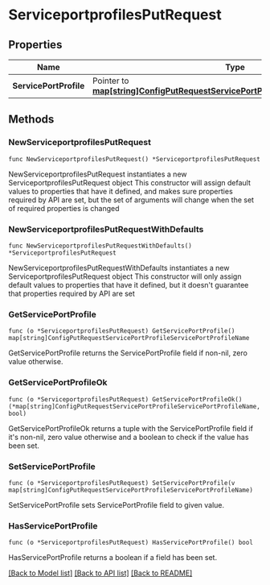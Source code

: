 # ServiceportprofilesPutRequest

## Properties

Name | Type | Description | Notes
------------ | ------------- | ------------- | -------------
**ServicePortProfile** | Pointer to [**map[string]ConfigPutRequestServicePortProfileServicePortProfileName**](ConfigPutRequestServicePortProfileServicePortProfileName.md) |  | [optional] 

## Methods

### NewServiceportprofilesPutRequest

`func NewServiceportprofilesPutRequest() *ServiceportprofilesPutRequest`

NewServiceportprofilesPutRequest instantiates a new ServiceportprofilesPutRequest object
This constructor will assign default values to properties that have it defined,
and makes sure properties required by API are set, but the set of arguments
will change when the set of required properties is changed

### NewServiceportprofilesPutRequestWithDefaults

`func NewServiceportprofilesPutRequestWithDefaults() *ServiceportprofilesPutRequest`

NewServiceportprofilesPutRequestWithDefaults instantiates a new ServiceportprofilesPutRequest object
This constructor will only assign default values to properties that have it defined,
but it doesn't guarantee that properties required by API are set

### GetServicePortProfile

`func (o *ServiceportprofilesPutRequest) GetServicePortProfile() map[string]ConfigPutRequestServicePortProfileServicePortProfileName`

GetServicePortProfile returns the ServicePortProfile field if non-nil, zero value otherwise.

### GetServicePortProfileOk

`func (o *ServiceportprofilesPutRequest) GetServicePortProfileOk() (*map[string]ConfigPutRequestServicePortProfileServicePortProfileName, bool)`

GetServicePortProfileOk returns a tuple with the ServicePortProfile field if it's non-nil, zero value otherwise
and a boolean to check if the value has been set.

### SetServicePortProfile

`func (o *ServiceportprofilesPutRequest) SetServicePortProfile(v map[string]ConfigPutRequestServicePortProfileServicePortProfileName)`

SetServicePortProfile sets ServicePortProfile field to given value.

### HasServicePortProfile

`func (o *ServiceportprofilesPutRequest) HasServicePortProfile() bool`

HasServicePortProfile returns a boolean if a field has been set.


[[Back to Model list]](../README.md#documentation-for-models) [[Back to API list]](../README.md#documentation-for-api-endpoints) [[Back to README]](../README.md)


